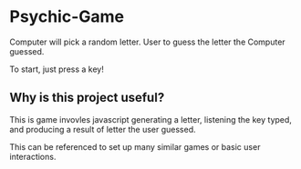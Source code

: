 # Psychic-Game
Computer will pick a random letter. User to guess the letter the Computer guessed.

To start, just press a key! 


## Why is this project useful?

This is game invovles javascript generating a letter, listening the key typed, and producing a result of letter the user guessed. 


This can be referenced to set up many similar games or basic user interactions.





